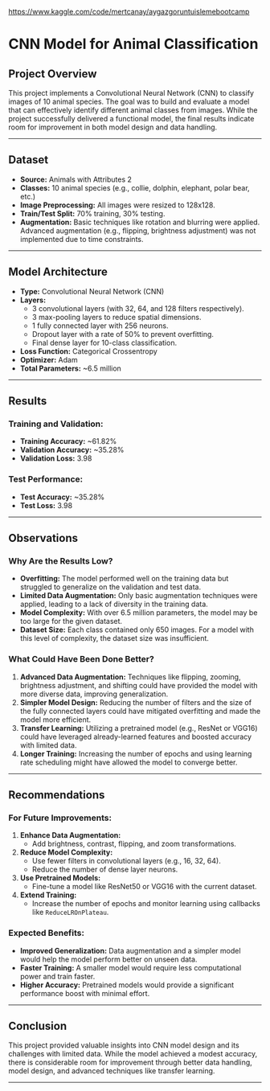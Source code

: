 https://www.kaggle.com/code/mertcanay/aygazgoruntuislemebootcamp

# CNN Model for Animal Classification

## Project Overview
This project implements a Convolutional Neural Network (CNN) to classify images of 10 animal species. The goal was to build and evaluate a model that can effectively identify different animal classes from images. While the project successfully delivered a functional model, the final results indicate room for improvement in both model design and data handling.

---

## Dataset
- **Source:** Animals with Attributes 2
- **Classes:** 10 animal species (e.g., collie, dolphin, elephant, polar bear, etc.)
- **Image Preprocessing:** All images were resized to 128x128.
- **Train/Test Split:** 70% training, 30% testing.
- **Augmentation:** Basic techniques like rotation and blurring were applied. Advanced augmentation (e.g., flipping, brightness adjustment) was not implemented due to time constraints.

---

## Model Architecture
- **Type:** Convolutional Neural Network (CNN)
- **Layers:**
  - 3 convolutional layers (with 32, 64, and 128 filters respectively).
  - 3 max-pooling layers to reduce spatial dimensions.
  - 1 fully connected layer with 256 neurons.
  - Dropout layer with a rate of 50% to prevent overfitting.
  - Final dense layer for 10-class classification.
- **Loss Function:** Categorical Crossentropy
- **Optimizer:** Adam
- **Total Parameters:** ~6.5 million

---

## Results
### Training and Validation:
- **Training Accuracy:** ~61.82%
- **Validation Accuracy:** ~35.28%
- **Validation Loss:** 3.98

### Test Performance:
- **Test Accuracy:** ~35.28%
- **Test Loss:** 3.98

---

## Observations
### Why Are the Results Low?
- **Overfitting:** The model performed well on the training data but struggled to generalize on the validation and test data.
- **Limited Data Augmentation:** Only basic augmentation techniques were applied, leading to a lack of diversity in the training data.
- **Model Complexity:** With over 6.5 million parameters, the model may be too large for the given dataset.
- **Dataset Size:** Each class contained only 650 images. For a model with this level of complexity, the dataset size was insufficient.

### What Could Have Been Done Better?
1. **Advanced Data Augmentation:**
   Techniques like flipping, zooming, brightness adjustment, and shifting could have provided the model with more diverse data, improving generalization.
2. **Simpler Model Design:**
   Reducing the number of filters and the size of the fully connected layers could have mitigated overfitting and made the model more efficient.
3. **Transfer Learning:**
   Utilizing a pretrained model (e.g., ResNet or VGG16) could have leveraged already-learned features and boosted accuracy with limited data.
4. **Longer Training:**
   Increasing the number of epochs and using learning rate scheduling might have allowed the model to converge better.

---

## Recommendations
### For Future Improvements:
1. **Enhance Data Augmentation:**
   - Add brightness, contrast, flipping, and zoom transformations.
2. **Reduce Model Complexity:**
   - Use fewer filters in convolutional layers (e.g., 16, 32, 64).
   - Reduce the number of dense layer neurons.
3. **Use Pretrained Models:**
   - Fine-tune a model like ResNet50 or VGG16 with the current dataset.
4. **Extend Training:**
   - Increase the number of epochs and monitor learning using callbacks like `ReduceLROnPlateau`.

### Expected Benefits:
- **Improved Generalization:** Data augmentation and a simpler model would help the model perform better on unseen data.
- **Faster Training:** A smaller model would require less computational power and train faster.
- **Higher Accuracy:** Pretrained models would provide a significant performance boost with minimal effort.

---

## Conclusion
This project provided valuable insights into CNN model design and its challenges with limited data. While the model achieved a modest accuracy, there is considerable room for improvement through better data handling, model design, and advanced techniques like transfer learning.

---
